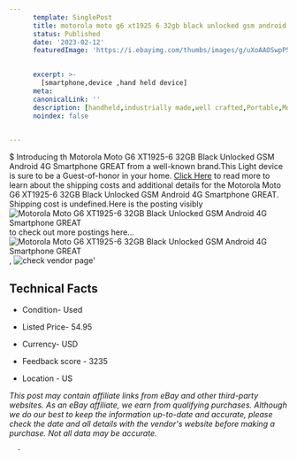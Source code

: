 ```yaml
---
      template: SinglePost
      title: motorola moto g6 xt1925 6 32gb black unlocked gsm android 4g smartphone great
      status: Published
      date: '2023-02-12'
      featuredImage: 'https://i.ebayimg.com/thumbs/images/g/uXoAAOSwpP5jwMpU/s-l225.jpg'
       

      excerpt: >-
        [smartphone,device ,hand held device]
      meta:
      canonicalLink: ''
      description: [handheld,industrially made,well crafted,Portable,Mobile,Compact,Convenient,Lightweight,Maneuverable,Man-portable,Miniature,Carriable,Hand-held,Light,Holdable,Transportable,Mobile device,Pocket-sized,On-the-go,Wireless,Cordless,Compact size,Convenient size, smartphone,device ,hand held device]
      noindex: false
      

---
```

$
      Introducing th Motorola Moto G6 XT1925-6 32GB Black Unlocked GSM Android 4G Smartphone GREAT from a well-known brand.This Light device  is sure to be a Guest-of-honor in your home. [Click Here](https://www.ebay.com/itm/185744301220?hash=item2b3f391ca4%3Ag%3AuXoAAOSwpP5jwMpU&mkevt=1&mkcid=1&mkrid=711-53200-19255-0&campid=%253CePNCampaignId%253E&customid=%253CreferenceId%253E&toolid=10049) to read more to learn about the shipping costs and additional details for the Motorola Moto G6 XT1925-6 32GB Black Unlocked GSM Android 4G Smartphone GREAT. Shipping cost is undefined.Here is the posting visibly ![Motorola Moto G6 XT1925-6 32GB Black Unlocked GSM Android 4G Smartphone GREAT](https://i.ebayimg.com/thumbs/images/g/uXoAAOSwpP5jwMpU/s-l225.jpg) to check out more postings here... ![Motorola Moto G6 XT1925-6 32GB Black Unlocked GSM Android 4G Smartphone GREAT](https://i.ebayimg.com/images/g/uXoAAOSwpP5jwMpU/s-l1200.jpg), ![check vendor page](https://origin-galleryplus.ebayimg.com/ws/web/185744301220_2_0_1/225x225.jpg,https://origin-galleryplus.ebayimg.com/ws/web/185744301220_3_0_1/225x225.jpg,https://origin-galleryplus.ebayimg.com/ws/web/185744301220_4_0_1/225x225.jpg,https://origin-galleryplus.ebayimg.com/ws/web/185744301220_5_0_1/225x225.jpg,https://origin-galleryplus.ebayimg.com/ws/web/185744301220_6_0_1/225x225.jpg,https://origin-galleryplus.ebayimg.com/ws/web/185744301220_7_0_1/225x225.jpg,https://origin-galleryplus.ebayimg.com/ws/web/185744301220_8_0_1/225x225.jpg,https://origin-galleryplus.ebayimg.com/ws/web/185744301220_9_0_1/225x225.jpg)'

      

 ## Technical Facts 



     
      

 - Condition- Used 


      

 - Listed Price- 54.95 


      

 - Currency- USD 


      

 - Feedback score - 3235 


      

 - Location - US 


      
      

 *_This post may contain affiliate links from eBay and other third-party websites. As an eBay affiliate, we earn from qualifying purchases. Although we do our best to keep the information up-to-date and accurate, please check the date and all details with the vendor's website before making a purchase. Not all data may be accurate._*




      -
